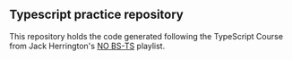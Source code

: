 ## Typescript practice repository
This repository holds the code generated following the TypeScript Course from Jack Herrington's [NO BS-TS](https://www.youtube.com/playlist?list=PLNqp92_EXZBJYFrpEzdO2EapvU0GOJ09n) playlist.